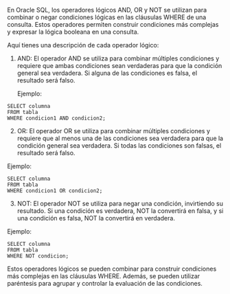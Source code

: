 En Oracle SQL, los operadores lógicos AND, OR y NOT se utilizan para combinar o negar condiciones lógicas en las cláusulas WHERE de una consulta. Estos operadores permiten construir condiciones más complejas y expresar la lógica booleana en una consulta.

Aquí tienes una descripción de cada operador lógico:

1. AND: El operador AND se utiliza para combinar múltiples condiciones y requiere que ambas condiciones sean verdaderas para que la condición general sea verdadera. Si alguna de las condiciones es falsa, el resultado será falso.
    
    Ejemplo:
```
SELECT columna
FROM tabla
WHERE condicion1 AND condicion2;
```

2. OR: El operador OR se utiliza para combinar múltiples condiciones y requiere que al menos una de las condiciones sea verdadera para que la condición general sea verdadera. Si todas las condiciones son falsas, el resultado será falso.

Ejemplo:

```
SELECT columna
FROM tabla
WHERE condicion1 OR condicion2;
```

3. NOT: El operador NOT se utiliza para negar una condición, invirtiendo su resultado. Si una condición es verdadera, NOT la convertirá en falsa, y si una condición es falsa, NOT la convertirá en verdadera.

Ejemplo:

```
SELECT columna
FROM tabla
WHERE NOT condicion;
```

Estos operadores lógicos se pueden combinar para construir condiciones más complejas en las cláusulas WHERE. Además, se pueden utilizar paréntesis para agrupar y controlar la evaluación de las condiciones.